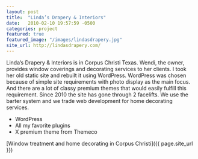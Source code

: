 ```yaml
---
layout: post
title:  "Linda’s Drapery & Interiors"
date:   2010-02-10 19:57:59 -0500
categories: project
featured: true
featured_image: "/images/lindasdrapery.jpg"
site_url: http://lindasdrapery.com/
---
```

Linda’s Drapery & Interiors is in Corpus Christi Texas. Wendi, the owner, provides window coverings and decorating services to her clients. I took her old static site and rebuilt it using WordPress. WordPress was chosen because of simple site requirements with photo display as the main focus. And there are a lot of classy premium themes that would easily fulfill this requirement. Since 2010 the site has gone through 2 facelifts. We use the barter system and we trade web development for home decorating services.

* WordPress
* All my favorite plugins
* X premium theme from Themeco

[Window treatment and home decorating in Corpus Christi]({{ page.site_url }})